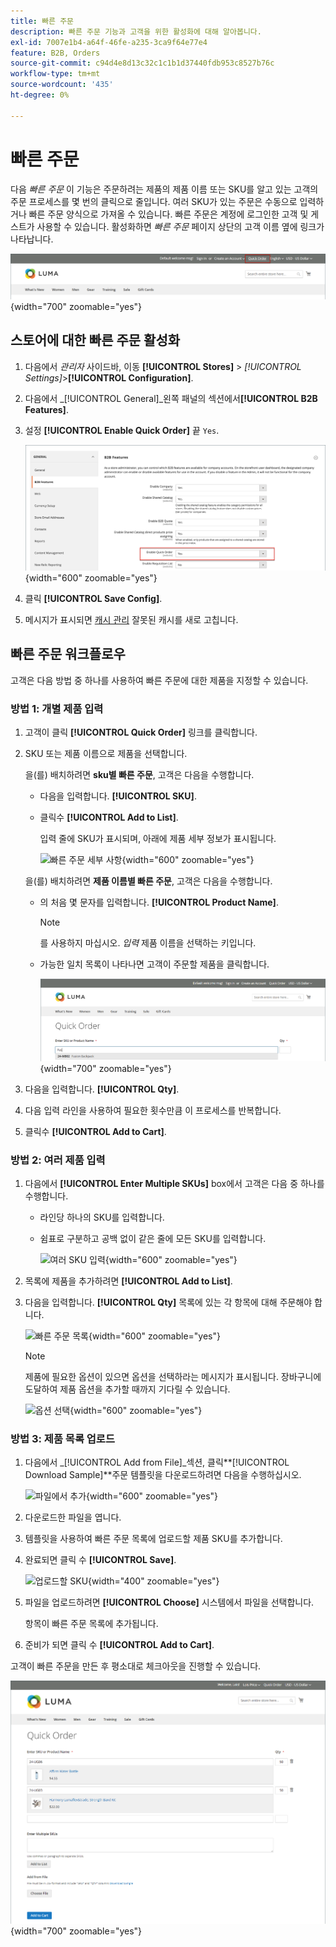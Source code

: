 ```yaml
---
title: 빠른 주문
description: 빠른 주문 기능과 고객을 위한 활성화에 대해 알아봅니다.
exl-id: 7007e1b4-a64f-46fe-a235-3ca9f64e77e4
feature: B2B, Orders
source-git-commit: c94d4e8d13c32c1c1b1d37440fdb953c8527b76c
workflow-type: tm+mt
source-wordcount: '435'
ht-degree: 0%

---
```


# 빠른 주문

다음 _빠른 주문_ 이 기능은 주문하려는 제품의 제품 이름 또는 SKU를 알고 있는 고객의 주문 프로세스를 몇 번의 클릭으로 줄입니다. 여러 SKU가 있는 주문은 수동으로 입력하거나 빠른 주문 양식으로 가져올 수 있습니다. 빠른 주문은 계정에 로그인한 고객 및 게스트가 사용할 수 있습니다. 활성화하면 _빠른 주문_ 페이지 상단의 고객 이름 옆에 링크가 나타납니다.

![빠른 주문 링크](./assets/quick-order-link.png){width="700" zoomable="yes"}

## 스토어에 대한 빠른 주문 활성화

1. 다음에서 _관리자_ 사이드바, 이동 **[!UICONTROL Stores]** > _[!UICONTROL Settings]_>**[!UICONTROL Configuration]**.

1. 다음에서 _[!UICONTROL General]_왼쪽 패널의 섹션에서&#x200B;**[!UICONTROL B2B Features]**.

1. 설정 **[!UICONTROL Enable Quick Order]** 끝 `Yes`.

   ![빠른 주문 활성화](./assets/quick-orders-config.png){width="600" zoomable="yes"}

1. 클릭 **[!UICONTROL Save Config]**.

1. 메시지가 표시되면 [캐시 관리](../systems/cache-management.md) 잘못된 캐시를 새로 고칩니다.

## 빠른 주문 워크플로우

고객은 다음 방법 중 하나를 사용하여 빠른 주문에 대한 제품을 지정할 수 있습니다.

### 방법 1: 개별 제품 입력

1. 고객이 클릭 **[!UICONTROL Quick Order]** 링크를 클릭합니다.

1. SKU 또는 제품 이름으로 제품을 선택합니다.

   을(를) 배치하려면 **sku별 빠른 주문**, 고객은 다음을 수행합니다.

   - 다음을 입력합니다. **[!UICONTROL SKU]**.

   - 클릭수 **[!UICONTROL Add to List]**.

     입력 줄에 SKU가 표시되며, 아래에 제품 세부 정보가 표시됩니다.

     ![빠른 주문 세부 사항](./assets/quick-order-product-detail.png){width="600" zoomable="yes"}

   을(를) 배치하려면 **제품 이름별 빠른 주문**, 고객은 다음을 수행합니다.

   - 의 처음 몇 문자를 입력합니다. **[!UICONTROL Product Name]**.

     >[!NOTE]
     >
     >를 사용하지 마십시오. _입력_ 제품 이름을 선택하는 키입니다.

   - 가능한 일치 목록이 나타나면 고객이 주문할 제품을 클릭합니다.

     ![제품 이름을 선택하려면 클릭하십시오.](./assets/quick-order-product-name.png){width="700" zoomable="yes"}

1. 다음을 입력합니다. **[!UICONTROL Qty]**.

1. 다음 입력 라인을 사용하여 필요한 횟수만큼 이 프로세스를 반복합니다.

1. 클릭수 **[!UICONTROL Add to Cart]**.

### 방법 2: 여러 제품 입력

1. 다음에서 **[!UICONTROL Enter Multiple SKUs]** box에서 고객은 다음 중 하나를 수행합니다.

   - 라인당 하나의 SKU를 입력합니다.

   - 쉼표로 구분하고 공백 없이 같은 줄에 모든 SKU를 입력합니다.

     ![여러 SKU 입력](./assets/quick-order-skus.png){width="600" zoomable="yes"}

1. 목록에 제품을 추가하려면 **[!UICONTROL Add to List]**.

1. 다음을 입력합니다. **[!UICONTROL Qty]** 목록에 있는 각 항목에 대해 주문해야 합니다.

   ![빠른 주문 목록](./assets/quick-order-skus-detail.png){width="600" zoomable="yes"}

   >[!NOTE]
   >
   >제품에 필요한 옵션이 있으면 옵션을 선택하라는 메시지가 표시됩니다. 장바구니에 도달하여 제품 옵션을 추가할 때까지 기다릴 수 있습니다.

   ![옵션 선택](./assets/quick-order-skus-product-options.png){width="600" zoomable="yes"}

### 방법 3: 제품 목록 업로드

1. 다음에서 _[!UICONTROL Add from File]_섹션, 클릭&#x200B;**[!UICONTROL Download Sample]**주문 템플릿을 다운로드하려면 다음을 수행하십시오.

   ![파일에서 추가](./assets/quick-order-skus-add-from-file.png){width="600" zoomable="yes"}

1. 다운로드한 파일을 엽니다.

1. 템플릿을 사용하여 빠른 주문 목록에 업로드할 제품 SKU를 추가합니다.

1. 완료되면 클릭 수 **[!UICONTROL Save]**.

   ![업로드할 SKU](./assets/quick-order-skus-add-from-file-sample.png){width="400" zoomable="yes"}

1. 파일을 업로드하려면 **[!UICONTROL Choose]** 시스템에서 파일을 선택합니다.

   항목이 빠른 주문 목록에 추가됩니다.

1. 준비가 되면 클릭 수 **[!UICONTROL Add to Cart]**.

고객이 빠른 주문을 만든 후 평소대로 체크아웃을 진행할 수 있습니다.

![빠른 주문](./assets/quick-order-add-to-cart.png){width="700" zoomable="yes"}
